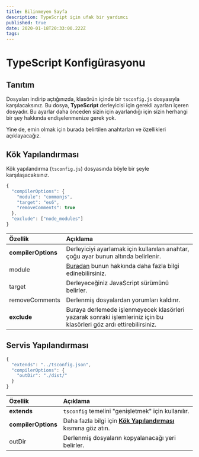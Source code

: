 ```yaml
---
title: Bilinmeyen Sayfa
description: TypeScript için ufak bir yardımcı
published: true
date: 2020-01-18T20:33:00.222Z
tags:
---
```


# TypeScript Konfigürasyonu

## Tanıtım

Dosyaları indirip açtığınızda, klasörün içinde bir `tsconfig.js` dosyasıyla karşılacaksınız. Bu dosya, **TypeScript** derleyicisi için gerekli ayarları içeren dosyadır. Bu ayarlar daha önceden sizin için ayarlandığı için sizin herhangi bir şey hakkında endişelenmenize gerek yok.

Yine de, emin olmak için burada belirtilen anahtarları ve özellikleri açıklayacağız.

## Kök Yapılandırması

Kök yapılandırma (`tsconfig.js`) dosyasında böyle bir şeyle karşılaşacaksınız.

```javascript
{
  "compilerOptions": {
    "module": "commonjs",
    "target": "es6",
    "removeComments": true
  },
  "exclude": ["node_modules"]
}
```

| Özellik             | Açıklama                                                                                                              |
|:------------------- |:--------------------------------------------------------------------------------------------------------------------- |
| **compilerOptions** | Derleyiciyi ayarlamak için kullanılan anahtar, çoğu ayar bunun altında belirlenir.                                    |
| module              | [Buradan](https://www.typescriptlang.org/docs/handbook/modules.html) bunun hakkında daha fazla bilgi edinebilirsiniz. |
| target              | Derleyeceğiniz JavaScript sürümünü belirler.                                                                          |
| removeComments      | Derlenmiş dosyalardan yorumları kaldırır.                                                                             |
| **exclude**         | Buraya derlemede işlenmeyecek klasörleri yazarak sonraki işlemleriniz için bu klasörleri göz ardı ettirebilirsiniz.   |

## Servis Yapılandırması

```javascript
{
  "extends": "../tsconfig.json",
  "compilerOptions": {
    "outDir": "./dist/"
  }
}
```

| Özellik             | Açıklama                                                                                                    |
|:------------------- |:----------------------------------------------------------------------------------------------------------- |
| **extends**         | `tsconfig` temelini "genişletmek" için kullanılır.                                                          |
| **compilerOptions** | Daha fazla bilgi için [**Kök Yapılandırması**](/dev/presence/tsconfig#root-configuration) kısmına göz atın. |
| outDir              | Derlenmiş dosyaların kopyalanacağı yeri belirler.                                                           |